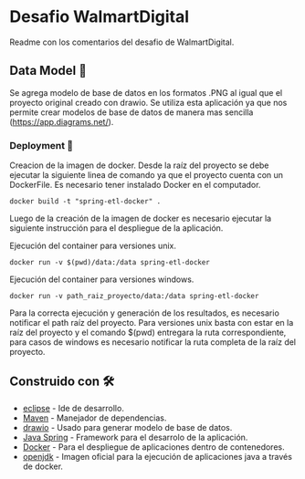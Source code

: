 # Desafio WalmartDigital

Readme con los comentarios del desafio de WalmartDigital.

## Data Model 🚀

Se agrega modelo de base de datos en los formatos .PNG al igual que el proyecto original creado con drawio. Se utiliza esta aplicación ya que nos permite crear modelos de base de datos de manera mas sencilla (https://app.diagrams.net/).

### Deployment 🔧

Creacion de la imagen de docker. Desde la raíz del proyecto se debe ejecutar la siguiente linea de comando ya que el proyecto cuenta con un DockerFile. Es necesario tener instalado Docker en el computador.

```
docker build -t "spring-etl-docker" .
```
Luego de la creación de la imagen de docker es necesario ejecutar la siguiente instrucción para el despliegue de la aplicación.

Ejecución del container para versiones unix.

```
docker run -v $(pwd)/data:/data spring-etl-docker
```
Ejecución del container para versiones windows.

```
docker run -v path_raiz_proyecto/data:/data spring-etl-docker
```

Para la correcta ejecución y generación de los resultados, es necesario notificar el path raíz del proyecto. Para versiones unix basta con estar en la raíz del proyecto y el comando $(pwd) entregara la ruta correspondiente, para casos de windows es necesario notificar la ruta completa de la raíz del proyecto.


## Construido con 🛠️

* [eclipse](https://www.eclipse.org/downloads/) - Ide de desarrollo.
* [Maven](https://maven.apache.org/) - Manejador de dependencias.
* [drawio](https://app.diagrams.net/) - Usado para generar modelo de base de datos.
* [Java Spring](https://spring.io/) - Framework para el desarrolo de la aplicación.
* [Docker](https://www.docker.com/) - Para el despliegue de aplicaciones dentro de contenedores.
* [openjdk](https://hub.docker.com/_/openjdk) - Imagen oficial para la ejecución de aplicaciones java a través de docker.


